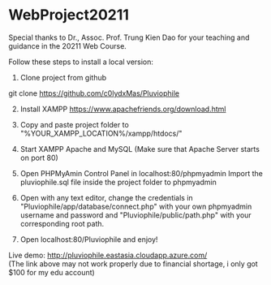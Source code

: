 # WebProject20211
Special thanks to Dr., Assoc. Prof. Trung Kien Dao for your teaching and 
guidance in the 20211 Web Course.

Follow these steps to install a local version:
1. Clone project from github

  git clone https://github.com/c0lydxMas/Pluviophile

2. Install XAMPP
https://www.apachefriends.org/download.html

3. Copy and paste project folder to "%YOUR_XAMPP_LOCATION%/xampp/htdocs/"

4. Start XAMPP Apache and MySQL (Make sure that Apache Server starts on port 80)

5. Open PHPMyAmin Control Panel in localhost:80/phpmyadmin
Import the pluviophile.sql file inside the project folder to phpmyadmin

6. Open with any text editor, change the credentials in 
"Pluviophile/app/database/connect.php" with your own phpmyadmin username and password and
"Pluviophile/public/path.php" with your corresponding root path.

7. Open localhost:80/Pluviophile and enjoy!

Live demo: http://pluviophile.eastasia.cloudapp.azure.com/ <br />
(The link above may not work properly due to financial shortage, i only got $100 for my edu account)
